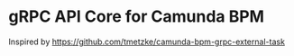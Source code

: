 # gRPC API Core for Camunda BPM

Inspired by https://github.com/tmetzke/camunda-bpm-grpc-external-task